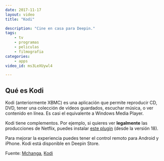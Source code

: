 ```yaml
---
date: 2017-11-17
layout: video
title: "Kodi"

description: "Cine en casa para Deepin."
tags:
    - tv
    - programas
    - peliculas
    - filmografia
categories:
    - apps
video_id: ms3LeXUywl4

---
```

<!--more-->

## Qué es Kodi

Kodi (anteriormente XBMC) es una aplicación que permite reproducir CD, DVD, tener una colección de vídeos guardados, escuchar música, o ver contenido en línea. Es casi el equivalente a Windows Media Player.

Kodi tiene complementos. Por ejemplo, si quieres ver **legalmente** las producciones de Netflix, puedes instalar [este plugin](https://www.softzone.es/2017/03/20/ver-netflix-desde-kodi/) (desde la versión 18).

Para mejorar la experiencia puedes tener el control remoto para Android y iPhone. Kodi está disponible en Deepin Store.

Fuente: [Mchanga](https://www.youtube.com/channel/UCgTv3f2aLsOsgeaQ9MnS1wg), [Kodi](https://kodi.tv/)
